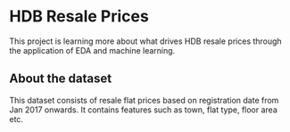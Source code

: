
# HDB Resale Prices

This project is learning more about what drives HDB resale prices through the application of EDA and machine learning. 
## About the dataset

This dataset consists of resale flat prices based on registration date from Jan 2017 onwards. It contains features such as town, flat type, floor area etc. 

  